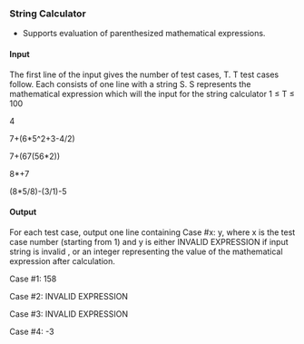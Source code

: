 ### String Calculator

- Supports evaluation of parenthesized mathematical expressions.

#### Input

The	first	line	of	the	input	gives	the	number	of	test	cases,	T.	T	test	cases
follow.	Each	consists	of	one	line	with	a	string	S.	S	represents	the
mathematical	expression	which	will	the	input	for	the	string	calculator
1	≤	T	≤	100
> 

4

7+(6*5^2+3-4/2)

7+(67(56*2))

8*+7

(8*5/8)-(3/1)-5


#### Output

For	each	test	case,	output	one	line	containing	Case	#x:	y,	where	x	is	the
test	case	number	(starting	from	1)	and	y	is	either	INVALID	EXPRESSION	if
input	string	is	invalid	,	or	an	integer	representing	the	value	of	the
mathematical	expression	after	calculation.

>

Case	#1:	158

Case	#2:	INVALID	EXPRESSION

Case	#3:	INVALID	EXPRESSION

Case	#4:	-3
